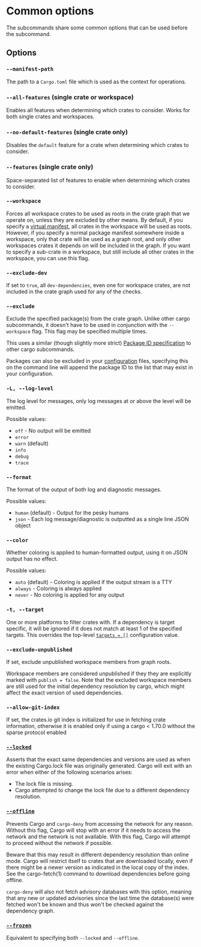 # Common options

The subcommands share some common options that can be used before the subcommand.

## Options

### `--manifest-path`

The path to a `Cargo.toml` file which is used as the context for operations.

### `--all-features` (single crate or workspace)

Enables all features when determining which crates to consider. Works for both single crates and workspaces.

### `--no-default-features` (single crate only)

Disables the `default` feature for a crate when determining which crates to consider.

### `--features` (single crate only)

Space-separated list of features to enable when determining which crates to consider.

### `--workspace`

Forces all workspace crates to be used as roots in the crate graph that we operate on, unless they are excluded by other means. By default, if you specify a [virtual manifest](https://doc.rust-lang.org/cargo/reference/manifest.html#virtual-manifest), all crates in the workspace will be used as roots. However, if you specify a normal package manifest somewhere inside a workspace, only that crate will be used as a graph root, and only other workspaces crates it depends on will be included in the graph. If you want to specify a sub-crate in a workspace, but still include all other crates in the workspace, you can use this flag.

### `--exclude-dev`

If set to `true`, all `dev-dependencies`, even one for workspace crates, are not included in the crate graph used for any of the checks.

### `--exclude`

Exclude the specified package(s) from the crate graph. Unlike other cargo subcommands, it doesn't have to be used in conjunction with the `--workspace` flag. This flag may be specified multiple times.

This uses a similar (though slightly more strict) [Package ID specification](https://doc.rust-lang.org/cargo/commands/cargo-pkgid.html) to other cargo subcommands.

Packages can also be excluded in your [configuration](../checks/cfg.md#the-exclude-field-optional) files, specifying this on the command line will append the package ID to the list that may exist in your configuration.

### `-L, --log-level`

The log level for messages, only log messages at or above the level will be emitted.

Possible values:

* `off` - No output will be emitted
* `error`
* `warn` (default)
* `info`
* `debug`
* `trace`

### `--format`

The format of the output of both log and diagnostic messages.

Possible values:

* `human` (default) - Output for the pesky humans
* `json` - Each log message/diagnostic is outputted as a single line JSON object

### `--color`

Whether coloring is applied to human-formatted output, using it on JSON output has no effect.

Possible values:

* `auto` (default) - Coloring is applied if the output stream is a TTY
* `always` - Coloring is always applied
* `never` - No coloring is applied for any output

### `-t, --target`

One or more platforms to filter crates with. If a dependency is target specific, it will be ignored if it does not match at least 1 of the specified targets. This overrides the top-level [`targets = []`](../checks/cfg.md) configuration value.

### `--exclude-unpublished`

If set, exclude unpublished workspace members from graph roots.

Workspace members are considered unpublished if they they are explicitly marked with `publish = false`. Note that the excluded workspace members are still used for the initial dependency resolution by cargo, which might affect the exact version of used dependencies.

### `--allow-git-index`

If set, the crates.io git index is initialized for use in fetching crate information, otherwise it is enabled only if using a cargo < 1.70.0 without the sparse protocol enabled

### [`--locked`](https://doc.rust-lang.org/cargo/commands/cargo-fetch.html#option-cargo-fetch---locked)

Asserts that the exact same dependencies and versions are used as when the existing Cargo.lock file was originally generated. Cargo will exit with an error when either of the following scenarios arises:

* The lock file is missing.
* Cargo attempted to change the lock file due to a different dependency resolution.

### [`--offline`](https://doc.rust-lang.org/cargo/commands/cargo-fetch.html#option-cargo-fetch---offline)

Prevents Cargo and `cargo-deny` from accessing the network for any reason. Without this flag, Cargo will stop with an error if it needs to access the network and the network is not available. With this flag, Cargo will attempt to proceed without the network if possible.

Beware that this may result in different dependency resolution than online mode. Cargo will restrict itself to crates that are downloaded locally, even if there might be a newer version as indicated in the local copy of the index. See the cargo-fetch(1) command to download dependencies before going offline.

`cargo-deny` will also not fetch advisory databases with this option, meaning that any new or updated advisories since the last time the database(s) were fetched won't be known and thus won't be checked against the dependency graph.

### [`--frozen`](https://doc.rust-lang.org/cargo/commands/cargo-fetch.html#option-cargo-fetch---frozen)

Equivalent to specifying both `--locked` and `--offline`.
